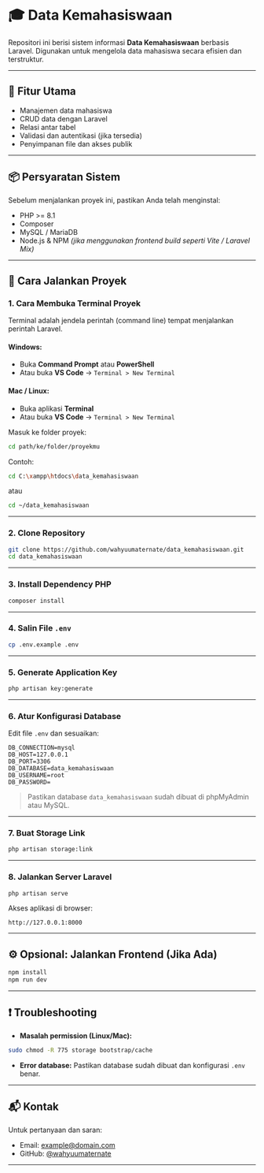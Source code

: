 
# 🎓 Data Kemahasiswaan

Repositori ini berisi sistem informasi **Data Kemahasiswaan** berbasis Laravel. Digunakan untuk mengelola data mahasiswa secara efisien dan terstruktur.

---

## 📌 Fitur Utama

- Manajemen data mahasiswa
- CRUD data dengan Laravel
- Relasi antar tabel
- Validasi dan autentikasi (jika tersedia)
- Penyimpanan file dan akses publik

---

## 📦 Persyaratan Sistem

Sebelum menjalankan proyek ini, pastikan Anda telah menginstal:

- PHP >= 8.1  
- Composer  
- MySQL / MariaDB  
- Node.js & NPM *(jika menggunakan frontend build seperti Vite / Laravel Mix)*

---

## 🚀 Cara Jalankan Proyek

### 1. Cara Membuka Terminal Proyek

Terminal adalah jendela perintah (command line) tempat menjalankan perintah Laravel.

#### Windows:
- Buka **Command Prompt** atau **PowerShell**
- Atau buka **VS Code** → `Terminal > New Terminal`

#### Mac / Linux:
- Buka aplikasi **Terminal**
- Atau buka **VS Code** → `Terminal > New Terminal`

Masuk ke folder proyek:
```bash
cd path/ke/folder/proyekmu
````

Contoh:

```bash
cd C:\xampp\htdocs\data_kemahasiswaan
```

atau

```bash
cd ~/data_kemahasiswaan
```

---

### 2. Clone Repository

```bash
git clone https://github.com/wahyuumaternate/data_kemahasiswaan.git
cd data_kemahasiswaan
```

---

### 3. Install Dependency PHP

```bash
composer install
```

---

### 4. Salin File `.env`

```bash
cp .env.example .env
```

---

### 5. Generate Application Key

```bash
php artisan key:generate
```

---

### 6. Atur Konfigurasi Database

Edit file `.env` dan sesuaikan:

```env
DB_CONNECTION=mysql
DB_HOST=127.0.0.1
DB_PORT=3306
DB_DATABASE=data_kemahasiswaan
DB_USERNAME=root
DB_PASSWORD=
```

> Pastikan database `data_kemahasiswaan` sudah dibuat di phpMyAdmin atau MySQL.

---

### 7. Buat Storage Link

```bash
php artisan storage:link
```

---

### 8. Jalankan Server Laravel

```bash
php artisan serve
```

Akses aplikasi di browser:

```
http://127.0.0.1:8000
```

---

## ⚙️ Opsional: Jalankan Frontend (Jika Ada)

```bash
npm install
npm run dev
```

---

## ❗ Troubleshooting

* **Masalah permission (Linux/Mac):**

```bash
sudo chmod -R 775 storage bootstrap/cache
```

* **Error database:**
  Pastikan database sudah dibuat dan konfigurasi `.env` benar.

---

## 📬 Kontak

Untuk pertanyaan dan saran:

* Email: [example@domain.com](mailto:example@domain.com)
* GitHub: [@wahyuumaternate](https://github.com/wahyuumaternate)

---


